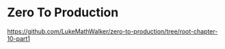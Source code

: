 # Zero To Production

https://github.com/LukeMathWalker/zero-to-production/tree/root-chapter-10-part1
